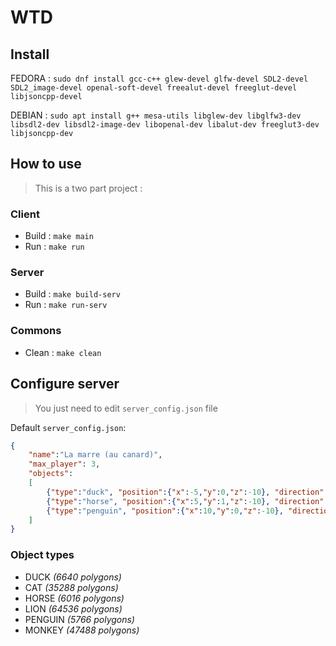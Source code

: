 # WTD

## Install

FEDORA : `sudo dnf install gcc-c++ glew-devel glfw-devel SDL2-devel SDL2_image-devel openal-soft-devel freealut-devel freeglut-devel libjsoncpp-devel`

DEBIAN : `sudo apt install g++ mesa-utils libglew-dev libglfw3-dev libsdl2-dev libsdl2-image-dev libopenal-dev libalut-dev freeglut3-dev libjsoncpp-dev`


## How to use

> This is a two part project :

### Client

* Build : `make main`
* Run : `make run`

### Server

* Build : `make build-serv`
* Run : `make run-serv`

### Commons

* Clean : `make clean`

## Configure server

> You just need to edit `server_config.json` file

Default `server_config.json`:
```json
{
    "name":"La marre (au canard)",
    "max_player": 3,
    "objects":
    [
        {"type":"duck", "position":{"x":-5,"y":0,"z":-10}, "direction":{"x":0,"y":0,"z":0}},
        {"type":"horse", "position":{"x":5,"y":1,"z":-10}, "direction":{"x":0,"y":90,"z":0}},
        {"type":"penguin", "position":{"x":10,"y":0,"z":-10}, "direction":{"x":0,"y":0,"z":0}}
    ]
}
```

### Object types

* DUCK *(6640 polygons)*
* CAT *(35288 polygons)*
* HORSE *(6016 polygons)*
* LION *(64536 polygons)*
* PENGUIN *(5766 polygons)*
* MONKEY *(47488 polygons)*
